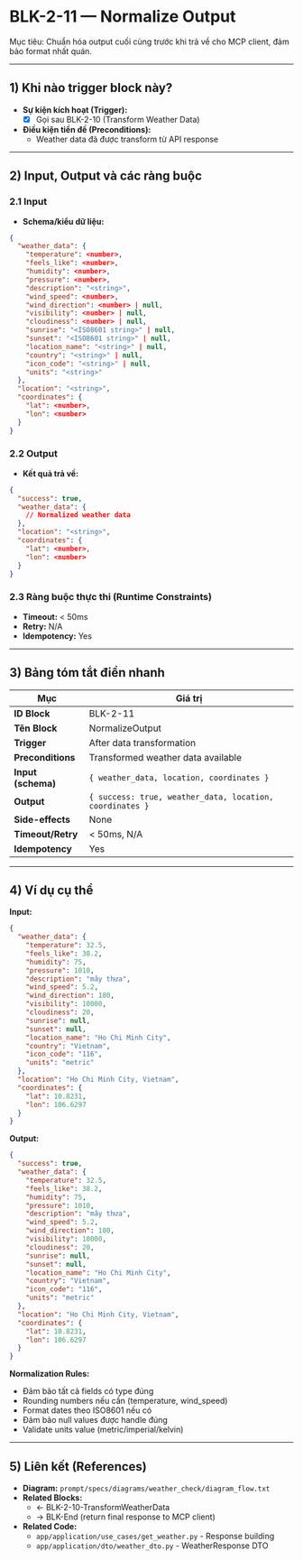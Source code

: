 # BLK-2-11 — Normalize Output

Mục tiêu: Chuẩn hóa output cuối cùng trước khi trả về cho MCP client, đảm bảo format nhất quán.

---

## 1) Khi nào trigger block này?

- **Sự kiện kích hoạt (Trigger):**
  - [x] Gọi sau BLK-2-10 (Transform Weather Data)

- **Điều kiện tiền đề (Preconditions):**
  - Weather data đã được transform từ API response

---

## 2) Input, Output và các ràng buộc

### 2.1 Input
- **Schema/kiểu dữ liệu:**
```json
{
  "weather_data": {
    "temperature": <number>,
    "feels_like": <number>,
    "humidity": <number>,
    "pressure": <number>,
    "description": "<string>",
    "wind_speed": <number>,
    "wind_direction": <number> | null,
    "visibility": <number> | null,
    "cloudiness": <number> | null,
    "sunrise": "<ISO8601 string>" | null,
    "sunset": "<ISO8601 string>" | null,
    "location_name": "<string>" | null,
    "country": "<string>" | null,
    "icon_code": "<string>" | null,
    "units": "<string>"
  },
  "location": "<string>",
  "coordinates": {
    "lat": <number>,
    "lon": <number>
  }
}
```

### 2.2 Output
- **Kết quả trả về:**
```json
{
  "success": true,
  "weather_data": {
    // Normalized weather data
  },
  "location": "<string>",
  "coordinates": {
    "lat": <number>,
    "lon": <number>
  }
}
```

### 2.3 Ràng buộc thực thi (Runtime Constraints)
- **Timeout:** < 50ms
- **Retry:** N/A
- **Idempotency:** Yes

---

## 3) Bảng tóm tắt điền nhanh
| Mục | Giá trị |
|---|---|
| **ID Block** | BLK-2-11 |
| **Tên Block** | NormalizeOutput |
| **Trigger** | After data transformation |
| **Preconditions** | Transformed weather data available |
| **Input (schema)** | `{ weather_data, location, coordinates }` |
| **Output** | `{ success: true, weather_data, location, coordinates }` |
| **Side-effects** | None |
| **Timeout/Retry** | < 50ms, N/A |
| **Idempotency** | Yes |

---

## 4) Ví dụ cụ thể

**Input:**
```json
{
  "weather_data": {
    "temperature": 32.5,
    "feels_like": 38.2,
    "humidity": 75,
    "pressure": 1010,
    "description": "mây thưa",
    "wind_speed": 5.2,
    "wind_direction": 180,
    "visibility": 10000,
    "cloudiness": 20,
    "sunrise": null,
    "sunset": null,
    "location_name": "Ho Chi Minh City",
    "country": "Vietnam",
    "icon_code": "116",
    "units": "metric"
  },
  "location": "Ho Chi Minh City, Vietnam",
  "coordinates": {
    "lat": 10.8231,
    "lon": 106.6297
  }
}
```

**Output:**
```json
{
  "success": true,
  "weather_data": {
    "temperature": 32.5,
    "feels_like": 38.2,
    "humidity": 75,
    "pressure": 1010,
    "description": "mây thưa",
    "wind_speed": 5.2,
    "wind_direction": 180,
    "visibility": 10000,
    "cloudiness": 20,
    "sunrise": null,
    "sunset": null,
    "location_name": "Ho Chi Minh City",
    "country": "Vietnam",
    "icon_code": "116",
    "units": "metric"
  },
  "location": "Ho Chi Minh City, Vietnam",
  "coordinates": {
    "lat": 10.8231,
    "lon": 106.6297
  }
}
```

**Normalization Rules:**
- Đảm bảo tất cả fields có type đúng
- Rounding numbers nếu cần (temperature, wind_speed)
- Format dates theo ISO8601 nếu có
- Đảm bảo null values được handle đúng
- Validate units value (metric/imperial/kelvin)

---

## 5) Liên kết (References)
- **Diagram:** `prompt/specs/diagrams/weather_check/diagram_flow.txt`
- **Related Blocks:**
  - ← BLK-2-10-TransformWeatherData
  - → BLK-End (return final response to MCP client)
- **Related Code:**
  - `app/application/use_cases/get_weather.py` - Response building
  - `app/application/dto/weather_dto.py` - WeatherResponse DTO


